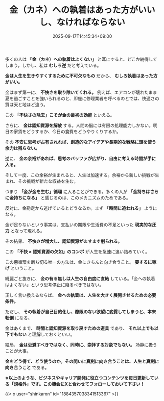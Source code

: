 ﻿---
title: "金（カネ）への執着はあった方がいいし、なければならない"
date: 2025-09-17T14:45:34+09:00
draft: false
---

多くの人は **「金（カネ）への執着はよくない」** と耳にすると、どこか納得してしまう。しかし、私は **むしろ逆** だと考えている。

**金は人生を生きやすくするために不可欠なもの** だから、 **むしろ執着はあった方がいい。**



金はまず第一に、 **不快さを取り除いてくれる。** 例えば、エアコンが壊れたまま夏を過ごすことを強いられるのと、即座に修理業者を呼べるのとでは、快適さの質は天と地ほど違う。

この **「不快さの除去」こそが金の最初の効能** といえる。



さらに、 **金は認知資源を解放** する。人間の脳には有限の処理能力しかない。明日の家賃をどうするか、今日の食費をどうやりくりするか。

その **不安に思考が占有されれば、創造的なアイデアや長期的な戦略に頭を使う余力は残らない。**

逆に、 **金の余裕があれば、思考のバッファが広がり、自由に考える時間が手に入る。**



そして一度、この余裕が生まれると、人生は加速する。余裕から新しい挑戦が生まれ、その挑戦が新たな収益を生む。

つまり **「金が金を生む」循環** に入ることができる。多くの人が **「金持ちはさらに金持ちになる」** と感じるのは、このメカニズムのためである。



反対に、金勘定から逃げているとどうなるか。まず **「時間に追われる」** ようになる。

金が足りないという事実は、支払いの期限や生活費の不足といった **現実的な圧力** となって現れる。

その結果、 **不快さが増大し、認知資源がますます削られる。**

この **「不快 × 認知資源の欠如」のコンボ** が人生を急速に追い詰めていく。



この悪循環を断ち切る唯一の方法は、金にきちんと向き合うこと。 **要するに稼げ** ということ。

綺麗ごと抜きに、 **金の有る無しは人生の自由度に直結** している。「金への執着はよくない」という思考停止に陥るべきではない。



正しく言い換えるならば、 **金への執着は、人生を大きく展開させるための必要条件。**

ただし、 **その執着が自己目的化し、際限のない欲望に変質してしまうと、本末転倒** になる。

金はあくまで、 **時間と認知資源を取り戻すための道具** であり、 **それ以上でも以下でもない** と理解しておくといい。



結局、 **金は忌避すべきではなく、同時に、崇拝する対象でもない。** 冷静に扱うことが大事。

**金をどう得て、どう使うのか。その問いに真剣に向き合うことは、人生と真剣に向き合うこと** である。



**※以上のような、ビジネスやキャリア開発に役立つコンテンツを毎日更新している「規格外」です。この機会にXと合わせてフォローしておいて下さい！**



{{< x user="shinkaron" id="1884357038341513367" >}}